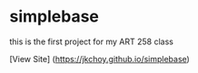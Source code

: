 # simplebase
this is the first project for my ART 258 class

[View Site] (https://jkchoy.github.io/simplebase)